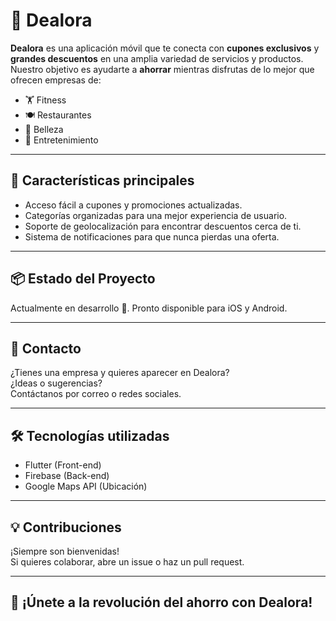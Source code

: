 # 📱 Dealora

**Dealora** es una aplicación móvil que te conecta con **cupones exclusivos** y **grandes descuentos** en una amplia variedad de servicios y productos. Nuestro objetivo es ayudarte a **ahorrar** mientras disfrutas de lo mejor que ofrecen empresas de:

- 🏋️ Fitness  
- 🍽️ Restaurantes  
- 💇 Belleza  
- 🎉 Entretenimiento

---

## 🚀 Características principales

- Acceso fácil a cupones y promociones actualizadas.
- Categorías organizadas para una mejor experiencia de usuario.
- Soporte de geolocalización para encontrar descuentos cerca de ti.
- Sistema de notificaciones para que nunca pierdas una oferta.

---

## 📦 Estado del Proyecto

Actualmente en desarrollo 🚧. Pronto disponible para iOS y Android.

---

## 🤝 Contacto

¿Tienes una empresa y quieres aparecer en Dealora?  
¿Ideas o sugerencias?  
Contáctanos por correo o redes sociales.

---

## 🛠️ Tecnologías utilizadas

- Flutter (Front-end)
- Firebase (Back-end)
- Google Maps API (Ubicación)

---

## 💡 Contribuciones

¡Siempre son bienvenidas!  
Si quieres colaborar, abre un issue o haz un pull request.

---

## 📣 ¡Únete a la revolución del ahorro con Dealora!

